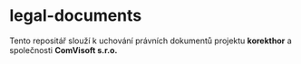 # legal-documents

Tento repositář slouží k uchování právních dokumentů projektu **korekthor** a společnosti **ComVisoft s.r.o.**
